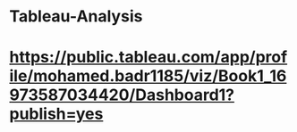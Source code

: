 # Tableau-Analysis
# https://public.tableau.com/app/profile/mohamed.badr1185/viz/Book1_16973587034420/Dashboard1?publish=yes
